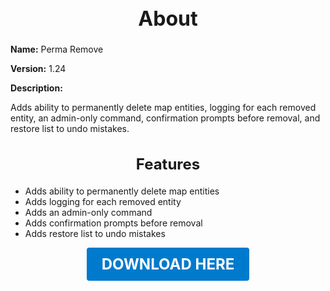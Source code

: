 <h1 style="text-align:center; font-size:2rem; font-weight:bold;">About</h1>

**Name:**
Perma Remove

**Version:**
1.24

**Description:**

Adds ability to permanently delete map entities, logging for each removed entity, an admin-only command, confirmation prompts before removal, and restore list to undo mistakes.

<h2 style="text-align:center; font-size:1.5rem; font-weight:bold;">Features</h2>

- Adds ability to permanently delete map entities
- Adds logging for each removed entity
- Adds an admin-only command
- Adds confirmation prompts before removal
- Adds restore list to undo mistakes





<p align="center"><a href="https://github.com/LiliaFramework/Modules/raw/refs/heads/gh-pages/permaremove.zip" style="display:inline-block;padding:12px 24px;font-size:1.5rem;font-weight:bold;text-decoration:none;color:#fff;background-color:var(--md-primary-fg-color,#007acc);border-radius:4px;">DOWNLOAD HERE</a></p>